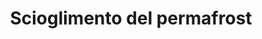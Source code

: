 ---
title: Scioglimento del permafrost
descriptionBody: 
    - il Permafrost è un tipo di terreno ghiacciato che si trova in aree in cui le temperature rimangono costantemente sotto lo zero. La superficie si scioglie in estate mentre gli strati più profondi, che in Siberia raggiungono anche 1500 metri, non hanno mai subito decongelamenti dall’ultima era glaciale, circa diecimila anni fa.<br/>Questo terreno ghiacciato contiene una grande quantità di carbonio, accumulato da piante e animali morti nel corso di migliaia di anni.
consequences:
    description:  Il riscaldamento globale aumenta il rischio di scongelamento del permafrost provocando per ossidazione o decomposizione, il rilascio repentino e non graduale, in atmosfera, di una quantità di carbonio sotto forma di anidride carbonica e/o metano che viene stimata ammontare al doppio di quella presente ora. Lo scioglimento del permafrost provocando il rilascio di gas serra, va a peggiorare ulteriormente l’incremento di temperatura innescando quindi un pericoloso loop climatico. In ultima analisi, anche se non come importanza, lo scioglimento di questi terreni potrebbe riportare in circolazione virus e microrganismi patogeni intrappolati da centinaia a migliaia di anni. Nel corso dei prossimi decenni si teme, inoltre, che le acque di fusione del permafrost potrebbero contribuire a raffreddare i mari della regione, e ad abbassarne la salinità.
choords:
    x: 1506
    y: 156
---